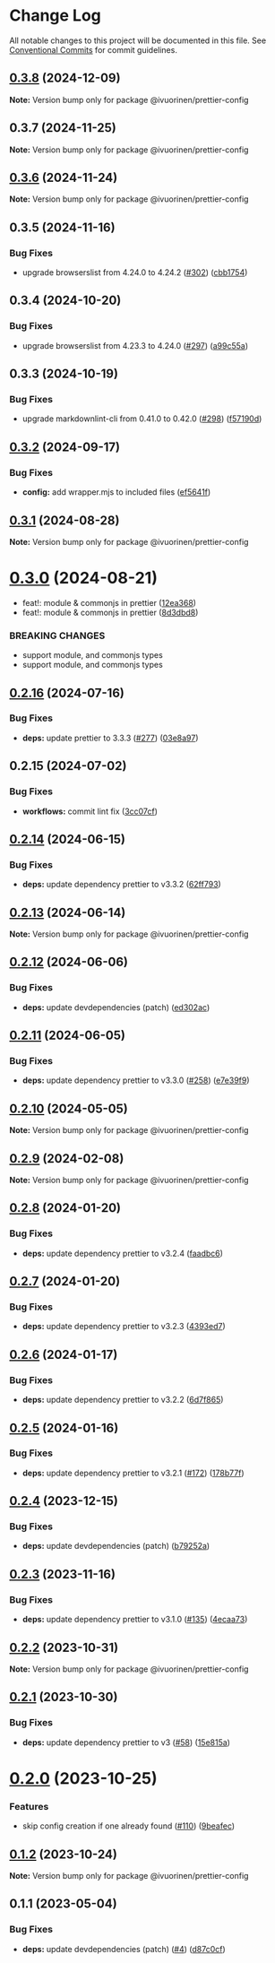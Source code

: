 # Change Log

All notable changes to this project will be documented in this file.
See [Conventional Commits](https://conventionalcommits.org) for commit guidelines.

## [0.3.8](https://github.com/ivuorinen/base-configs/compare/@ivuorinen/prettier-config@0.3.7...@ivuorinen/prettier-config@0.3.8) (2024-12-09)

**Note:** Version bump only for package @ivuorinen/prettier-config





## 0.3.7 (2024-11-25)

**Note:** Version bump only for package @ivuorinen/prettier-config

## [0.3.6](https://github.com/ivuorinen/base-configs/compare/@ivuorinen/prettier-config@0.3.5...@ivuorinen/prettier-config@0.3.6) (2024-11-24)

**Note:** Version bump only for package @ivuorinen/prettier-config

## 0.3.5 (2024-11-16)

### Bug Fixes

- upgrade browserslist from 4.24.0 to 4.24.2 ([#302](https://github.com/ivuorinen/base-configs/issues/302)) ([cbb1754](https://github.com/ivuorinen/base-configs/commit/cbb17540f3cd7fc81f0032e557568c65ed0a9744))

## 0.3.4 (2024-10-20)

### Bug Fixes

- upgrade browserslist from 4.23.3 to 4.24.0 ([#297](https://github.com/ivuorinen/base-configs/issues/297)) ([a99c55a](https://github.com/ivuorinen/base-configs/commit/a99c55aab760142b5d77ad80ce5d44b25dde17d7))

## 0.3.3 (2024-10-19)

### Bug Fixes

- upgrade markdownlint-cli from 0.41.0 to 0.42.0 ([#298](https://github.com/ivuorinen/base-configs/issues/298)) ([f57190d](https://github.com/ivuorinen/base-configs/commit/f57190d55c27101f66583cc0000733b2707c1e5f))

## [0.3.2](https://github.com/ivuorinen/base-configs/compare/@ivuorinen/prettier-config@0.3.1...@ivuorinen/prettier-config@0.3.2) (2024-09-17)

### Bug Fixes

- **config:** add wrapper.mjs to included files ([ef5641f](https://github.com/ivuorinen/base-configs/commit/ef5641f13bc6a71e539174ae89d46e3fafa060c9))

## [0.3.1](https://github.com/ivuorinen/base-configs/compare/@ivuorinen/prettier-config@0.3.0...@ivuorinen/prettier-config@0.3.1) (2024-08-28)

**Note:** Version bump only for package @ivuorinen/prettier-config

# [0.3.0](https://github.com/ivuorinen/base-configs/compare/@ivuorinen/prettier-config@0.2.16...@ivuorinen/prettier-config@0.3.0) (2024-08-21)

- feat!: module & commonjs in prettier ([12ea368](https://github.com/ivuorinen/base-configs/commit/12ea3688ad61ea5b21762225b9b41b30a1995198))
- feat!: module & commonjs in prettier ([8d3dbd8](https://github.com/ivuorinen/base-configs/commit/8d3dbd89e8dbaaa2df12eb9900fdf0cfa566a65c))

### BREAKING CHANGES

- support module, and commonjs types
- support module, and commonjs types

## [0.2.16](https://github.com/ivuorinen/base-configs/compare/@ivuorinen/prettier-config@0.2.15...@ivuorinen/prettier-config@0.2.16) (2024-07-16)

### Bug Fixes

- **deps:** update prettier to 3.3.3 ([#277](https://github.com/ivuorinen/base-configs/issues/277)) ([03e8a97](https://github.com/ivuorinen/base-configs/commit/03e8a97e2b0d3a35e49969d100df16b7f7aaa89d))

## 0.2.15 (2024-07-02)

### Bug Fixes

- **workflows:** commit lint fix ([3cc07cf](https://github.com/ivuorinen/base-configs/commit/3cc07cf3ffd8743860a07bb85aa4d275bb63094e))

## [0.2.14](https://github.com/ivuorinen/base-configs/compare/@ivuorinen/prettier-config@0.2.13...@ivuorinen/prettier-config@0.2.14) (2024-06-15)

### Bug Fixes

- **deps:** update dependency prettier to v3.3.2 ([62ff793](https://github.com/ivuorinen/base-configs/commit/62ff7930de55c29e08975faaed1b22df8c85ba44))

## [0.2.13](https://github.com/ivuorinen/base-configs/compare/@ivuorinen/prettier-config@0.2.12...@ivuorinen/prettier-config@0.2.13) (2024-06-14)

**Note:** Version bump only for package @ivuorinen/prettier-config

## [0.2.12](https://github.com/ivuorinen/base-configs/compare/@ivuorinen/prettier-config@0.2.11...@ivuorinen/prettier-config@0.2.12) (2024-06-06)

### Bug Fixes

- **deps:** update devdependencies (patch) ([ed302ac](https://github.com/ivuorinen/base-configs/commit/ed302acd4e4671eb21e20c3fbb053e6c989c203b))

## [0.2.11](https://github.com/ivuorinen/base-configs/compare/@ivuorinen/prettier-config@0.2.10...@ivuorinen/prettier-config@0.2.11) (2024-06-05)

### Bug Fixes

- **deps:** update dependency prettier to v3.3.0 ([#258](https://github.com/ivuorinen/base-configs/issues/258)) ([e7e39f9](https://github.com/ivuorinen/base-configs/commit/e7e39f9e3140ea574340ac66a777f3cd49fbf4b4))

## [0.2.10](https://github.com/ivuorinen/base-configs/compare/@ivuorinen/prettier-config@0.2.9...@ivuorinen/prettier-config@0.2.10) (2024-05-05)

**Note:** Version bump only for package @ivuorinen/prettier-config

## [0.2.9](https://github.com/ivuorinen/base-configs/compare/@ivuorinen/prettier-config@0.2.8...@ivuorinen/prettier-config@0.2.9) (2024-02-08)

**Note:** Version bump only for package @ivuorinen/prettier-config

## [0.2.8](https://github.com/ivuorinen/base-configs/compare/@ivuorinen/prettier-config@0.2.7...@ivuorinen/prettier-config@0.2.8) (2024-01-20)

### Bug Fixes

- **deps:** update dependency prettier to v3.2.4 ([faadbc6](https://github.com/ivuorinen/base-configs/commit/faadbc633a04f22999352e9f0e26a0acc65f0ff7))

## [0.2.7](https://github.com/ivuorinen/base-configs/compare/@ivuorinen/prettier-config@0.2.6...@ivuorinen/prettier-config@0.2.7) (2024-01-20)

### Bug Fixes

- **deps:** update dependency prettier to v3.2.3 ([4393ed7](https://github.com/ivuorinen/base-configs/commit/4393ed7c99515b1c27f76843b3af968be0a9d6a8))

## [0.2.6](https://github.com/ivuorinen/base-configs/compare/@ivuorinen/prettier-config@0.2.5...@ivuorinen/prettier-config@0.2.6) (2024-01-17)

### Bug Fixes

- **deps:** update dependency prettier to v3.2.2 ([6d7f865](https://github.com/ivuorinen/base-configs/commit/6d7f865bbbd4e7b03c0ab4f1904907c84dc632c6))

## [0.2.5](https://github.com/ivuorinen/base-configs/compare/@ivuorinen/prettier-config@0.2.4...@ivuorinen/prettier-config@0.2.5) (2024-01-16)

### Bug Fixes

- **deps:** update dependency prettier to v3.2.1 ([#172](https://github.com/ivuorinen/base-configs/issues/172)) ([178b77f](https://github.com/ivuorinen/base-configs/commit/178b77f0076aa13b5a19b9a382c33d19b2db5fa9))

## [0.2.4](https://github.com/ivuorinen/base-configs/compare/@ivuorinen/prettier-config@0.2.3...@ivuorinen/prettier-config@0.2.4) (2023-12-15)

### Bug Fixes

- **deps:** update devdependencies (patch) ([b79252a](https://github.com/ivuorinen/base-configs/commit/b79252a163ae15462984c84fd7950fc74da902b6))

## [0.2.3](https://github.com/ivuorinen/base-configs/compare/@ivuorinen/prettier-config@0.2.2...@ivuorinen/prettier-config@0.2.3) (2023-11-16)

### Bug Fixes

- **deps:** update dependency prettier to v3.1.0 ([#135](https://github.com/ivuorinen/base-configs/issues/135)) ([4ecaa73](https://github.com/ivuorinen/base-configs/commit/4ecaa73be86a7b7f98b78ffddf3fdf9316680ae2))

## [0.2.2](https://github.com/ivuorinen/base-configs/compare/@ivuorinen/prettier-config@0.2.1...@ivuorinen/prettier-config@0.2.2) (2023-10-31)

**Note:** Version bump only for package @ivuorinen/prettier-config

## [0.2.1](https://github.com/ivuorinen/base-configs/compare/@ivuorinen/prettier-config@0.2.0...@ivuorinen/prettier-config@0.2.1) (2023-10-30)

### Bug Fixes

- **deps:** update dependency prettier to v3 ([#58](https://github.com/ivuorinen/base-configs/issues/58)) ([15e815a](https://github.com/ivuorinen/base-configs/commit/15e815a53d46bb369cb2d7c0eb7b54474245afee))

# [0.2.0](https://github.com/ivuorinen/base-configs/compare/@ivuorinen/prettier-config@0.1.2...@ivuorinen/prettier-config@0.2.0) (2023-10-25)

### Features

- skip config creation if one already found ([#110](https://github.com/ivuorinen/base-configs/issues/110)) ([9beafec](https://github.com/ivuorinen/base-configs/commit/9beafec48681768f06ff24029391176d87169261))

## [0.1.2](https://github.com/ivuorinen/base-configs/compare/@ivuorinen/prettier-config@0.1.1...@ivuorinen/prettier-config@0.1.2) (2023-10-24)

**Note:** Version bump only for package @ivuorinen/prettier-config

## 0.1.1 (2023-05-04)

### Bug Fixes

- **deps:** update devdependencies (patch) ([#4](https://github.com/ivuorinen/base-configs/issues/4)) ([d87c0cf](https://github.com/ivuorinen/base-configs/commit/d87c0cf5fd2494b0577086e590b72f4ec7bb30ee))
